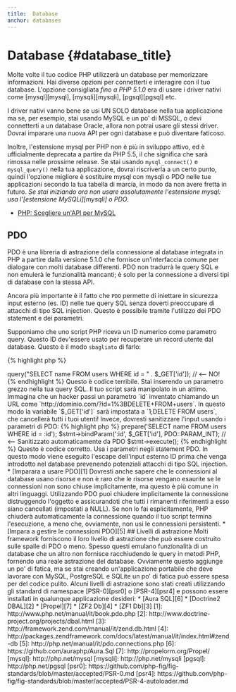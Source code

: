 ```yaml
---
title:  Database
anchor: databases
---
```


# Database {#database_title}

Molte volte il tuo codice PHP utilizzerà un database per memorizzare informazioni. Hai diverse opzioni per connetterti e
interagire con il tuo database. L'opzione consigliata _fino a PHP 5.1.0_ era di usare i driver nativi come [mysql][mysql],
[mysqli][mysqli], [pgsql][pgsql] etc.

I driver nativi vanno bene se usi UN SOLO database nella tua applicazione ma se, per esempio, stai usando MySQL e un po'
di MSSQL, o devi connetterti a un database Oracle, allora non potrai usare gli stessi driver. Dovrai imparare una nuova
API per ogni database e può diventare faticoso.

Inoltre, l'estensione mysql per PHP non è più in sviluppo attivo, ed è ufficialmente deprecata a partire da PHP 5.5, il
che significa che sarà rimossa nelle prossime release. Se stai usando `mysql_connect()` e `mysql_query()` nella tua
applicazione, dovrai riscriverla a un certo punto, quindi l'opzione migliore è sostituire mysql con mysqli o PDO nelle
tue applicazioni secondo la tua tabella di marcia, in modo da non avere fretta in futuro. _Se stai iniziando ora non
usare assolutamente l'estensione mysql: usa l'[estensione MySQLi][mysqli] o PDO._

* [PHP: Scegliere un'API per MySQL](http://php.net/manual/it/mysqlinfo.api.choosing.php)

## PDO

PDO è una libreria di astrazione della connessione al database integrata in PHP a partire dalla versione 5.1.0 che
fornisce un'interfaccia comune per dialogare con molti database differenti. PDO non tradurrà le query SQL e non emulerà
le funzionalità mancanti; è solo per la connessione a diversi tipi di database con la stessa API.

Ancora più importante è il fatto che `PDO` permette di iniettare in sicurezza input esterno (es. ID) nelle tue query SQL
senza doverti preoccupare di attacchi di tipo SQL injection. Questo è possibile tramite l'utilizzo dei PDO statement e
dei parametri.

Supponiamo che uno script PHP riceva un ID numerico come parametro query. Questo ID dev'essere usato per recuperare un
record utente dal database. Questo è il modo `sbagliato` di farlo:

{% highlight php %}
<?php
$pdo = new PDO('sqlite:users.db');
$pdo->query("SELECT name FROM users WHERE id = " . $_GET['id']); // <-- NO!
{% endhighlight %}

Questo è codice terribile. Stai inserendo un parametro grezzo nella tua query SQL. Il tuo script sarà manipolato in un
attimo. Immagina che un hacker passi un parametro `id` inventato chiamando un URL come
`http://dominio.com/?id=1%3BDELETE+FROM+users`. In questo modo la variabile `$_GET['id']` sarà impostata a `1;DELETE
FROM users`, che cancellerà tutti i tuoi utenti! Invece, dovresti sanitizzare l'input usando i parametri di PDO:

{% highlight php %}
<?php
$pdo = new PDO('sqlite:users.db');
$stmt = $pdo->prepare('SELECT name FROM users WHERE id = :id');
$stmt->bindParam(':id', $_GET['id'], PDO::PARAM_INT); // <-- Sanitizzato automaticamente da PDO
$stmt->execute();
{% endhighlight %}

Questo è codice corretto. Usa i parametri negli statement PDO. In questo modo viene eseguito l'escape dell'input esterno
ID prima che venga introdotto nel database prevenendo potenziali attacchi di tipo SQL injection.

* [Imparara a usare PDO][1]

Dovresti anche sapere che le connessioni al database usano risorse e non è raro che le risorse vengano esaurite se le
connessioni non sono chiuse implicitamente, ma questo è più comune in altri linguaggi. Utilizzando PDO puoi chiudere
implicitamente la connessione distruggendo l'oggetto e assicurandoti che tutti i rimanenti riferimenti a esso siano
cancellati (impostati a NULL). Se non lo fai esplicitamente, PHP chiuderà automaticamente la connessione quando il tuo
script termina l'esecuzione, a meno che, ovviamente, non usi le connessioni persistenti.


* [Impara a gestire le connessioni PDO][5]

## Livelli di astrazione

Molti framework forniscono il loro livello di astrazione che può essere costruito sulle spalle di PDO o meno. Spesso
questi emulano funzionalità di un database che un altro non fornisce racchiudendo le query in metodi PHP, fornendo una
reale astrazione del database. Ovviamente questo aggiunge un po' di fatica, ma se stai creando un'applicazione portabile
che deve lavorare con MySQL, PostgreSQL e SQLite un po' di fatica può essere spesa per del codice pulito.

Alcuni livelli di astrazione sono stati creati utilizzando gli standard di namespace [PSR-0][psr0] o [PSR-4][psr4] e
possono essere installati in qualunque applicazione desideri:

* [Aura SQL][6]
* [Doctrine2 DBAL][2]
* [Propel][7]
* [ZF2 Db][4]
* [ZF1 Db][3]

[1]: http://www.php.net/manual/it/book.pdo.php
[2]: http://www.doctrine-project.org/projects/dbal.html
[3]: http://framework.zend.com/manual/it/zend.db.html
[4]: http://packages.zendframework.com/docs/latest/manual/it/index.html#zend-db
[5]: http://php.net/manual/it/pdo.connections.php
[6]: https://github.com/auraphp/Aura.Sql
[7]: http://propelorm.org/Propel/

[mysql]: http://php.net/mysql
[mysqli]: http://php.net/mysqli
[pgsql]: http://php.net/pgsql
[psr0]: https://github.com/php-fig/fig-standards/blob/master/accepted/PSR-0.md
[psr4]: https://github.com/php-fig/fig-standards/blob/master/accepted/PSR-4-autoloader.md
